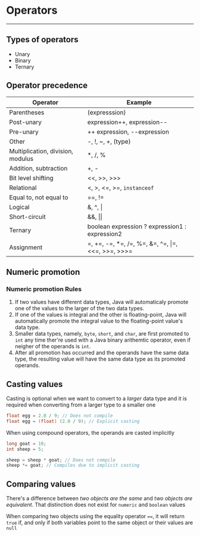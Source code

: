 # Operators

---

## Types of operators

* Unary
* Binary
* Ternary

## Operator precedence

| Operator                          | Example                                            |
|-----------------------------------|----------------------------------------------------|
| Parentheses                       | (expresssion)                                      |
| Post-unary                        | expression++, expression--                         |
| Pre-unary                         | ++ expression, --expression                        |
| Other                             | -, !, ~, +, (type)                                 |
| Multiplication, division, modulus | *, /, %                                            |
| Addition, subtraction             | +, -                                               |
| Bit level shifting                | <<, >>, >>>                                        |
| Relational                        | <, >, <=, >=, `instanceof`                         |
| Equal to, not equal to            | ==, !=                                             |
| Logical                           | &, ^, \|                                           |
| Short-circuit                     | &&, \|\|                                           |
| Ternary                           | boolean expression ? expression1 : expression2     |
| Assignment                        | =, +=, -=, *=, /=, %=, &=, ^=, \|=, <<=, >>=, >>>= |

## Numeric promotion

### Numeric promotion Rules

1. If two values have different data types, Java will automaticaly promote one of the values to the larger of the two data types.
2. If one of the values is integral and the other is floating-point, Java will automatically promote the integral value to the floating-point value's data type.
3. Smaller data types, namely, `byte`, `short`, and `char`, are first promoted to `int` any time ther're used with a Java binary arithemtic operator, even if neigher of the operands is `int`.
4. After all promotion has occurred and the operands have the same data type, the resulting value will have the same data type as its promoted operands.

## Casting values

Casting is optional when we want to convert to a *larger* data type and it is required when converting from a larger type to a smaller one

```java
float egg = 2.0 / 9; // Does not compile
float egg = (float) (2.0 / 9); // Explicit casting
```

When using compound operators, the operands are casted implicitly

```java
long goat = 10;
int sheep = 5;

sheep = sheep * goat; // Does not compile
sheep *= goat; // Compiles due to implicit casting
```

## Comparing values

There's a difference between *two objects are the same* and *two objects are equivalent*. That distinction does not exist for `numeric` and `boolean` values

When comparing two objects using the equality operator `==`, it will return `true` if, and only if both variables point to the same object or their values are `null`
